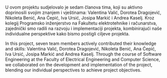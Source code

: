 U ovom projektu sudjelovalo je sedam članova tima, koji su aktivno doprinosili svojim znanjem i vještinama: Valentina Valić, Dorotea Dragojević,
Nikoleta Benić, Ana Ćepić, Iva Ursić, Josipa Markić i Andrea Kaselj. Kroz kolegij Programsko inženjerstvo na Fakultetu elektrotehnike i računarstva, 
zajednički smo radili na razvoju i implementaciji projekta, kombinirajući naše individualne perspektive kako bismo postigli ciljeve projekta.

In this project, seven team members actively contributed their knowledge and skills: Valentina Valić, Dorotea Dragojević,
Nikoleta Benić, Ana Ćepić, Iva Ursić, Josipa Markić and Andrea Kaselj. Through the course of Software Engineering at the Faculty of Electrical Engineering
and Computer Science, we collaborated on the development and implementation of the project, blending our individual perspectives to achieve project objectives.




